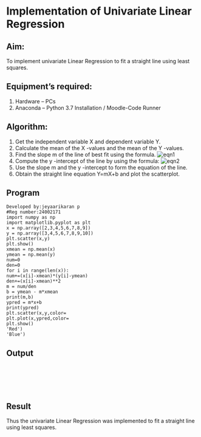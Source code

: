 # Implementation of Univariate Linear Regression
## Aim:
To implement univariate Linear Regression to fit a straight line using least squares.
## Equipment’s required:
1.	Hardware – PCs
2.	Anaconda – Python 3.7 Installation / Moodle-Code Runner
## Algorithm:
1.	Get the independent variable X and dependent variable Y.
2.	Calculate the mean of the X -values and the mean of the Y -values.
3.	Find the slope m of the line of best fit using the formula.
 ![eqn1](./eq1.jpg)
4.	Compute the y -intercept of the line by using the formula:
![eqn2](./eq2.jpg)  
5.	Use the slope m and the y -intercept to form the equation of the line.
6.	Obtain the straight line equation Y=mX+b and plot the scatterplot.
## Program
```
Developed by:jeyaarikaran p
#Reg number:24002171
import numpy as np
import matplotlib.pyplot as plt
x = np.array([2,3,4,5,6,7,8,9])
y = np.array([3,4,5,6,7,8,9,10])
plt.scatter(x,y)
plt.show()
xmean = np.mean(x)
ymean = np.mean(y)
num=0
den=0
for i in range(len(x)):
num+=(x[i]-xmean)*(y[i]-ymean)
den+=(x[i]-xmean)**2
m = num/den
b = ymean - m*xmean
print(m,b)
ypred = m*x+b
print(ypred)
plt.scatter(x,y,color=
plt.plot(x,ypred,color=
plt.show()
'Red')
'Blue')
```
## Output
</br>
</br>
</br>
</br>

## Result
Thus the univariate Linear Regression was implemented to fit a straight line using least squares.
